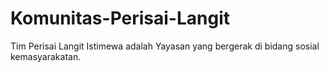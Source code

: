 # Komunitas-Perisai-Langit
Tim Perisai Langit Istimewa adalah Yayasan yang bergerak di bidang sosial kemasyarakatan.
